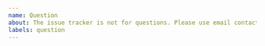 ```yaml
---
name: Question
about: The issue tracker is not for questions. Please use email contact@dzcode.io or other social links for help/questions.
labels: question
---
```


<!-- 🚨 STOP 🚨 STOP 🚨 STOP 🚨

THE ISSUE TRACKER IS NOT FOR QUESTIONS.

DO NOT CREATE A NEW ISSUE TO ASK A QUESTION.

Please use one of the following resources for help:

**Questions**

- https://dzcode.slack.com/
- https://twitter.com/dzcode_io
- https://www.facebook.com/dzcode.io
- https://www.facebook.com/groups/dzcode.io
- https://www.youtube.com/channel/UC0wnf6wfwVkQtruKi61U7hw

-->
